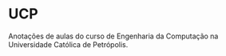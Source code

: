# UCP

Anotações de aulas do curso de Engenharia da Computação na Universidade Católica de Petrópolis.
